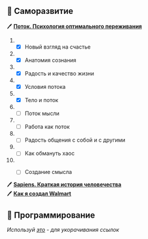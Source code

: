 ## :book: Саморазвитие
:pen: **[Поток. Психология оптимального переживания](https://goo.gl/y3Tcmn)**

1. - [x] Новый взгляд на счастье

2. - [x] Анатомия сознания 

3. - [x] Радость и качество жизни 

4. - [x] Условия потока 

5. - [x] Тело и поток 

6. - [ ] Поток мысли 

7. - [ ] Работа как поток 

8. - [ ] Радость общения с собой и с другими 

9. - [ ] Как обмануть хаос 

10. - [ ] Создание смысла 


:pen: **[Sapiens. Краткая история человечества](http://www.ozon.ru/context/detail/id/137567488/)**  
:pen: **[Как я создал Walmart](http://www.ozon.ru/context/detail/id/135633639/)**

## :book: Программирование

_Используй [это](https://goo.gl/) - для укорачивания ссылок_
